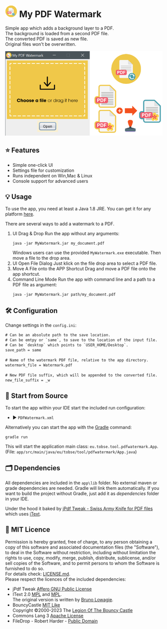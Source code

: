 # <img src=".idea/icon.svg" width="38"/> My PDF Watermark

Simple app which adds a background layer to a PDF.  
The background is loaded from a second PDF file.  
The converted PDF is saved as new file.  
Original files won't be overwritten.

![screenshot](docs/screenshot.png)

## ⭐ Features

* Simple one-click UI
* Settings file for customization
* Runs independent on Win,Mac & Linux
* Console support for advanced users

## 💡 Usage

To use the app, you need at least a Java 1.8 JRE.
You can get it for any platform [here](https://adoptium.net/temurin/releases/).

There are several ways to add a watermark to a PDF.

1. UI Drag & Drop
   Run the app without any arguments:
   ``` shell
   java -jar MyWatermark.jar my_document.pdf
   ```
   Windows users can use the provided `MyWatermark.exe` executable.
   Then move a file to the drop area.
2. UI Open File Dialog
   Just klick on the file drop area to select a PDF file.
3. Move A File onto the APP Shortcut
   Drag and move a PDF file onto the app shortcut.
4. Command Line Mode
   Run the app with command line and a path to a PDF file as argument:
    ``` shell
    java -jar MyWatermark.jar path/my_document.pdf
    ```

## 🛠 Configuration

Change settings in the `config.ini`:

```properties
# Can be an absolute path to the save location.
# Can be emtpy or `same`, to save to the location of the input file.
# Can be `desktop` which points to `USER_HOME/Desktop`.
save_path = same

# Name of the watermark PDF file, relative to the app directory.
watermark_file = Watermark.pdf

# New PDF file suffix, which will be appended to the converted file.
new_file_suffix = _w
```

## 🚀 Start from Source

To start the app within your IDE start the included run configuration:

* ▶ `PDFWatermark.xml`

Alternatively you can start the app with the [Gradle](https://gradle.org) command:

```shell
gradle run
```

This will start the application main class: `eu.tobse.tool.pdfwatermark.App`.  
(File: `app/src/main/java/eu/tobse/tool/pdfwatermark/App.java`)

## 🗂 Dependencies

All dependencies are included in the `app\lib` folder. No external maven or grade dependencies are needed.
Gradle will link them automatically. If you want to build the project without Gradle,
just add it as _dependencies_ folder in your IDE.

Under the hood it baked by [jPdf Tweak - Swiss Army Knife for PDF files](https://jpdftweak.sourceforge.io)
which uses [iText](https://github.com/itext).

## 📜 MIT Licence

Permission is hereby granted, free of charge, to any person obtaining a copy of this software and associated
documentation files (the "Software"), to deal in the Software without restriction, including without limitation
the rights to use, copy, modify, merge, publish, distribute, sublicense, and/or sell copies of the Software,
and to permit persons to whom the Software is furnished to do so.  
For details check: [LICENSE.md](LICENSE.md).  
Please respect the licences of the included dependencies:

* jPdf Tweak [Affero GNU Public License](https://www.gnu.org/licenses/agpl-3.0.en.html)
* IText 2.0 [MPL](https://www.gnu.org/licenses/lgpl-3.0.html.en#license-text) and
  [MPL](https://www.mozilla.org/en-US/MPL/2.0/FAQ/).  
  The original version is written by [Bruno Lowagie](https://lowagie.com/).
* BouncyCastle [MIT Like](https://www.bouncycastle.org/licence.html)  
  Copyright ©2000-2023 The [Legion Of The Bouncy Castle](http://www.bouncycastle.org)
* Commons Lang 3 [Apache License](https://www.apache.org/licenses/LICENSE-2.0)
* FileDrop - Robert Harder - [Public Domain](https://creativecommons.org/publicdomain/)


